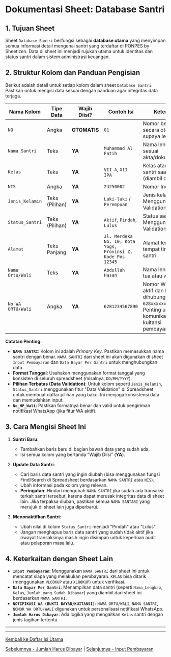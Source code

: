# Dokumentasi Sheet: Database Santri

## 1. Tujuan Sheet

Sheet `Database Santri` berfungsi sebagai **database utama** yang menyimpan semua informasi detail mengenai santri yang terdaftar di PONPES by Sheetizen. Data di sheet ini menjadi rujukan utama untuk identitas dan status santri dalam sistem administrasi keuangan.

## 2. Struktur Kolom dan Panduan Pengisian

Berikut adalah detail untuk setiap kolom dalam sheet `Database Santri`. Pastikan untuk mengisi data sesuai dengan panduan agar integritas data terjaga.

| Nama Kolom         | Tipe Data          | Wajib Diisi? | Contoh Isi                     | Keterangan                                                                                                |
|--------------------|--------------------|--------------|--------------------------------|-----------------------------------------------------------------------------------------------------------|
| `NO`               | Angka              | **OTOMATIS** | `01`                     | Nomor berurutan secara otomatis supaya lebih rapi.  |
| `Nama Santri`     | Teks               | **YA** | `Muhammad Al Fatih`            | Nama lengkap santri sesuai akta/dokumen resmi.                                                            |
| `Kelas`            | Teks               | **YA** | `VII A`, `XII IPA`             | Kelas atau tingkatan santri saat ini (diambil dari  `SETUP `.                                                                     |
| `NIS`              | Angka              | **YA**       | `24250002`                   | Nomor Induk Siswa.                                                                    |
| `Jenis_Kelamin`    | Teks (Pilihan)     | **YA** | `Laki-laki` / `Perempuan`      | Jenis kelamin santri. Menggunakan Data Validation.                                                  |
| `Status_Santri`    | Teks (Pilihan)     | **YA** | `Aktif`, `Pindah`, `Lulus` | Status santri saat ini. Menggunakan Data Validation.                                       |
| `Alamat`           | Teks Panjang       | **YA** | `Jl. Merdeka No. 10, Kota Yogs, Provinsi Z, Kode Pos 12345` | Alamat lengkap tempat tinggal wali santri.                                                                |
| `Nama Ortu/Wali`        | Teks               | **YA** | `Abdullah Hasan`               | Nama lengkap orang tua atau wali santri.                                                                  |
| `No WA ORTU/Wali`       | Angka       | **YA** | `6281234567890`                 | Nomor WA wali yang aktif dan bisa dihubungi. Format: `628xxxxxxxxxx`. Penting untuk komunikasi/notifikasi kuitansi pembayaran. |

**Catatan Penting:**
* **`NAMA SANTRI`**: Kolom ini adalah *Primary Key*. Pastikan memasukkan nama santri dengan benar. `NAMA SANTRI` dari sheet ini akan digunakan di sheet `Input Pembayaran` dan `Data Bayar Per Santri` untuk menghubungkan data.
* **Format Tanggal**: Usahakan menggunakan format tanggal yang konsisten di seluruh spreadsheet (misalnya, `DD/MM/YYYY`).
* **Pilihan Terbatas (Data Validation)**: Untuk kolom seperti `Jenis_Kelamin`, `Status_Santri` menggunakan fitur "Data Validation" di Spreadsheet untuk membuat daftar pilihan yang baku. Ini menjaga konsistensi data dan memudahkan input.
* **`No_HP_Wali`**: Pastikan formatnya benar dan valid untuk pengiriman notifikasi WhatsApp (jika fitur WA aktif).

## 3. Cara Mengisi Sheet Ini

1.  **Santri Baru**:
    * Tambahkan baris baru di bagian bawah data yang sudah ada.
    * Isi semua kolom yang bertanda "Wajib Diisi" (**YA**).

2.  **Update Data Santri**:
    * Cari baris data santri yang ingin diubah (bisa menggunakan fungsi Find/Search di Spreadsheet berdasarkan `NAMA SANTRI` atau `NIS`).
    * Ubah informasi pada kolom yang relevan.
    * **Peringatan**: Hindari mengubah `NAMA SANTRI` jika sudah ada transaksi terkait santri tersebut, karena dapat merusak integritas data di sheet lain. Jika terpaksa diubah, pastikan semua `NAMA SANTARI` yang merujuk di sheet lain juga diperbarui.

3.  **Menonaktifkan Santri**:
    * Ubah nilai di kolom `Status_Santri` menjadi "Pindah" atau "Lulus".
    * Jangan menghapus baris data santri yang sudah tidak aktif jika riwayat transaksinya masih ingin disimpan untuk keperluan audit atau pelaporan masa lalu.

## 4. Keterkaitan dengan Sheet Lain

* **`Input Pembayaran`**: Menggunakan `NAMA SANTRI` dari sheet ini untuk mencatat siapa yang melakukan pembayaran. `KELAS` bisa ditarik (menggunakan `VLOOKUP` atau `XLOOKUP`) untuk verifikasi.
* **`Data Bayar Per Santri`**: Menampilkan data santri (seperti `Nama_Lengkap`, `Kelas`, `Jumlah yang Sudah Dibayar`) yang diambil dari sheet ini berdasarkan `NAMA SANTRI`.
* **`NOTIFIKASI WA (BUKTI BAYAR/KUITANSI)`**: `NAMA ORTU/WALI`, `NAMA SANTRI`, `NOMOR WA ORTU/WALI` digunakan untuk personalisasi notifikasi WhatsApp.
* **`Jumlah Harus Dibayar`**: Ada logika yang mengaitkan `Kelas` santri dengan jenis tagihan tertentu.

---
---
[Kembali ke Daftar Isi Utama](../README.md)

[Sebelumnya - Jumlah Harus Dibayar](../docs/Jumlah_Harus_Dibayar.md) | 
[Selanjutnya - Input Pembayaran](../docs/Input_Pembayaran.md)
